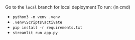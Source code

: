 Go to the `local` branch for local deployment
To run: (in cmd)

- `python3 -m venv .venv`
- `.venv\Scripts\activate`
- `pip install -r requirements.txt`
- `streamlit run app.py`
